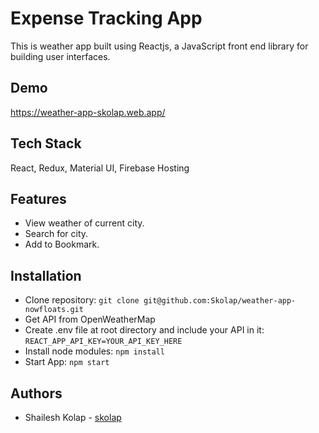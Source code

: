 # Expense Tracking App

This is weather app built using Reactjs, a JavaScript front end library for building user interfaces.

## Demo

https://weather-app-skolap.web.app/

## Tech Stack

React, Redux, Material UI, Firebase Hosting

## Features

- View weather of current city.
- Search for city.
- Add to Bookmark.

## Installation

- Clone repository: `git clone git@github.com:Skolap/weather-app-nowfloats.git`
- Get API from OpenWeatherMap
- Create .env file at root directory and include your API in it:
  `REACT_APP_API_KEY=YOUR_API_KEY_HERE`
- Install node modules: `npm install`
- Start App: `npm start`

## Authors

- Shailesh Kolap - [skolap](https://github.com/Skolap)
